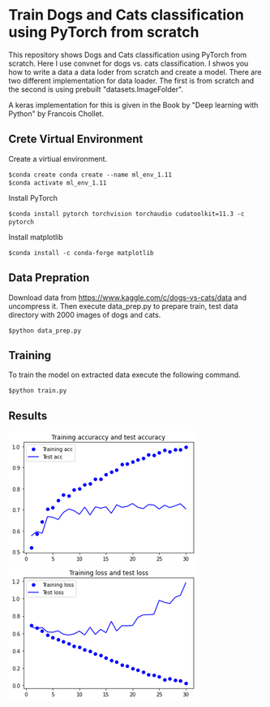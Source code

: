 # Train Dogs and Cats classification using PyTorch from scratch
This repository shows Dogs and Cats classification using PyTorch from scratch.
Here I use convnet for dogs vs. cats classification. I shwos you how to write a
data a data loder from scratch and create a model. There are two different 
implementation for data loader. The first is from scratch and the second is 
using prebuilt "datasets.ImageFolder".

A keras implementation for this is given in the Book by "Deep learning with Python"
by Francois Chollet.

## Crete Virtual Environment
Create a virtiual environment.
```console
$conda create conda create --name ml_env_1.11
$conda activate ml_env_1.11
```
Install PyTorch
```console
$conda install pytorch torchvision torchaudio cudatoolkit=11.3 -c pytorch
```
Install matplotlib
```console
$conda install -c conda-forge matplotlib
```

## Data Prepration
Download data from https://www.kaggle.com/c/dogs-vs-cats/data and uncompress it.
Then execute data_prep.py to prepare train, test data directory with 2000 images
of dogs and cats.
```console
$python data_prep.py
```

## Training
To train the model on extracted data execute the following command.
```console
$python train.py
```

## Results
![image info](./plot.png)
![image info](./loss.png)
